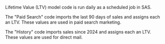 Lifetime Value (LTV) model code is run daily as a scheduled job in SAS.

The "Paid Search" code imports the last 90 days of sales and assigns each an LTV. These values are used in paid search marketing.

The "History" code imports sales since 2024 and assigns each an LTV. These values are used for direct mail.
